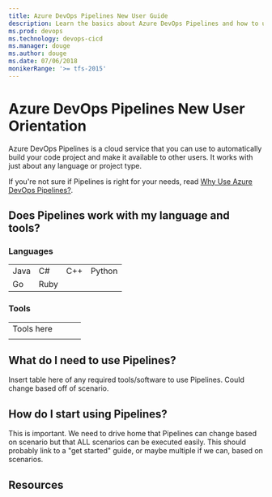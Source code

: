 ```yaml
---
title: Azure DevOps Pipelines New User Guide  
description: Learn the basics about Azure DevOps Pipelines and how to use it to automatically build and release code.
ms.prod: devops
ms.technology: devops-cicd
ms.manager: douge
ms.author: douge
ms.date: 07/06/2018
monikerRange: '>= tfs-2015'
---
```


# Azure DevOps Pipelines New User Orientation

Azure DevOps Pipelines is a cloud service that you can use to automatically build your code project and make it available to other users. It works with just about any language or project type.

If you're not sure if Pipelines is right for your needs, read [Why Use Azure DevOps Pipelines?](why-use-pipelines.md).

## Does Pipelines work with my language and tools?


### Languages

|           |                |               |            |
|--------------------|----------------|---------------|------------|
| Java               | C#             | C++           | Python     |
| Go                 | Ruby           |               |            |

### Tools

|                |             |            |            |
|---------------------|-------------|------------|------------|
| Tools here          |             |            |            |
|                     |             |            |            |


## What do I need to use Pipelines?


Insert table here of any required tools/software to use Pipelines. Could change based off of scenario.

## How do I start using Pipelines?

This is important. We need to drive home that Pipelines can change based on scenario but that ALL scenarios can be executed easily. This should probably link to a "get started" guide, or maybe multiple if we can, based on scenarios.

## Resources